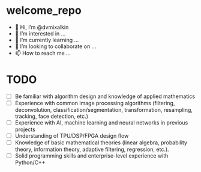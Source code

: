 # welcome_repo
- 👋 Hi, I’m @dvmixalkin
- 👀 I’m interested in ...
- 🌱 I’m currently learning ...
- 💞️ I’m looking to collaborate on ...
- 📫 How to reach me ...


# TODO
- [ ] Be familiar with algorithm design and knowledge of applied mathematics
- [ ] Experience with common image processing algorithms (filtering, deconvolution, classification/segmentation,
transformation, resampling, tracking, face detection, etc.)
- [ ] Experience with AI, machine learning and neural networks in previous projects
- [ ] Understanding of TPU/DSP/FPGA design flow
- [ ] Knowledge of basic mathematical theories (linear algebra, probability theory, information theory, adaptive filtering,
regression, etc.).
- [ ] Solid programming skills and enterprise-level experience with Python/C++
